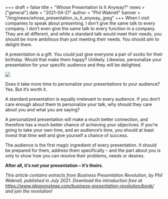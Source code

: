 +++
draft = false
title = "Whose Presentation Is It Anyway?"
news = ["general"]
date = "2021-04-21"
author = "Phil Waknell"
banner = "/img/news/whose_presentation_is_it_anyway_.jpeg"
+++
When I visit companies to speak about presenting, I don’t give the same talk to every company. I don’t even give the same talk to every function in a company. They are all different, and while a standard talk would meet their needs, you should be more ambitious than just meeting their needs. You should aim to delight them.

A presentation is a gift. You could just give everyone a pair of socks for their birthday. Would that make them happy? Unlikely. Likewise, personalize your presentation for your specific audience and they will be delighted.

![](/img/news/whose_presentation_is_it_anyway_.jpeg)

Does it take more time to personalize your presentations to your audience? Yes. But it’s worth it. 

A standard presentation is equally irrelevant to every audience. If you don’t care enough about them to personalize your talk, why should they care about you and what you are saying?

A personalized presentation will make a much better connection, and therefore has a much better chance of achieving your objectives. If you’re going to take your own time, and an audience’s time, you should at least invest that time well and give yourself a chance of success.

The audience is the first magic ingredient of every presentation. It should be prepared for them, address them specifically – and the part about you is only to show how you can resolve their problems, needs or desires.

**After all, it’s not your presentation – it’s theirs.**

*This article contains extracts from Business Presentation Revolution, by Phil Waknell, published in July 2021. Download the introduction free at <https://www.ideasonstage.com/business-presentation-revolution/book/> and join the revolution!*